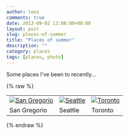 ```yaml
---
author: leoz
comments: true
date: 2013-09-02 13:08:00+00:00
layout: post
slug: places-of-summer
title: "Places of summer"
description: ""
category: places
tags: [places, photo]
---
```


Some places I've been to recently...

{% raw %}
<table align="center" border="0" cellpadding="3" cellspacing="3">
<tbody>
<tr>
<td>
	<a class="fancybox" href="http://www.flickr.com/photos/_leoz_/sets/72157635343969147/" title="San Gregorio">
	<img src="http://farm6.staticflickr.com/5324/9653975839_0fc6f05eee_q.jpg" title="San Gregorio" alt="San Gregorio">
	</a>
</td>
<td>
	<a class="fancybox" href="http://www.flickr.com/photos/_leoz_/sets/72157635343882825/" title="Seattle">
	<img src="http://farm3.staticflickr.com/2835/9653938701_eefe358c4b_q.jpg" title="Seattle" alt="Seattle">
	</a>
</td>
<td>
	<a class="fancybox" href="http://www.flickr.com/photos/_leoz_/sets/72157635348062107/" title="Toronto">
	<img src="http://farm4.staticflickr.com/3775/9656265997_f8ac9d46d8_q.jpg" title="Toronto" alt="Toronto">
	</a>
</td>
</tr>
<tr>
<td class="photo-name">San Gregorio</td>
<td class="photo-name">Seattle</td>
<td class="photo-name">Toronto</td>
</tr>
</tbody>
</table>
{% endraw %}
